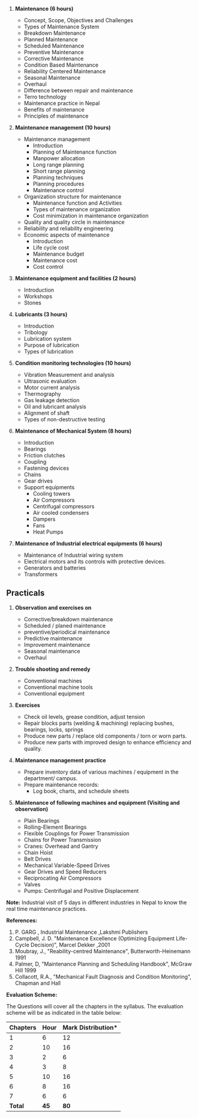 1. **Maintenance (6 hours)**
    * Concept, Scope, Objectives and Challenges
    * Types of Maintenance System
    * Breakdown Maintenance
    * Planned Maintenance
    * Scheduled Maintenance
    * Preventive Maintenance
    * Corrective Maintenance
    * Condition Based Maintenance
    * Reliability Centered Maintenance
    * Seasonal Maintenance
    * Overhaul
    * Difference between repair and maintenance
    * Terro technology
    * Maintenance practice in Nepal
    * Benefits of maintenance
    * Principles of maintenance

2. **Maintenance management (10 hours)**
    * Maintenance management
        * Introduction
        * Planning of Maintenance function
        * Manpower allocation
        * Long range planning
        * Short range planning
        * Planning techniques
        * Planning procedures
        * Maintenance control
    * Organization structure for maintenance
        * Maintenance function and Activities
        * Types of maintenance organization
        * Cost minimization in maintenance organization
    * Quality and quality circle in maintenance
    * Reliability and reliability engineering
    * Economic aspects of maintenance
        * Introduction
        * Life cycle cost
        * Maintenance budget
        * Maintenance cost
        * Cost control

3. **Maintenance equipment and facilities (2 hours)**
    * Introduction
    * Workshops
    * Stones

4. **Lubricants (3 hours)**
    * Introduction
    * Tribology
    * Lubrication system
    * Purpose of lubrication
    * Types of lubrication

5. **Condition monitoring technologies (10 hours)**
    * Vibration Measurement and analysis
    * Ultrasonic evaluation
    * Motor current analysis
    * Thermography
    * Gas leakage detection
    * Oil and lubricant analysis
    * Alignment of shaft
    * Types of non-destructive testing

6. **Maintenance of Mechanical System (8 hours)**
    * Introduction
    * Bearings
    * Friction clutches
    * Coupling
    * Fastening devices
    * Chains
    * Gear drives
    * Support equipments
        * Cooling towers
        * Air Compressors
        * Centrifugal compressors
        * Air cooled condensers
        * Dampers
        * Fans
        * Heat Pumps

7. **Maintenance of Industrial electrical equipments (6 hours)**
    * Maintenance of Industrial wiring system
    * Electrical motors and its controls with protective devices.
    * Generators and batteries
    * Transformers

## Practicals

1. **Observation and exercises on**
    * Corrective/breakdown maintenance
    * Scheduled / planed maintenance
    * preventive/periodical maintenance
    * Predictive maintenance
    * Improvement maintenance
    * Seasonal maintenance
    * Overhaul

2. **Trouble shooting and remedy**
    * Conventional machines
    * Conventional machine tools
    * Conventional equipment

3. **Exercises**
    * Check oil levels, grease condition, adjust tension
    * Repair blocks parts (welding & machining) replacing bushes, bearings, locks, springs
    * Produce new parts / replace old components / torn or worn parts.
    * Produce new parts with improved design to enhance efficiency and quality.

4. **Maintenance management practice**
    * Prepare inventory data of various machines / equipment in the department/ campus.
    * Prepare maintenance records:
        * Log book, charts, and schedule sheets

5. **Maintenance of following machines and equipment (Visiting and observation)**
    * Plain Bearings
    * Rolling-Element Bearings
    * Flexible Couplings for Power Transmission
    * Chains for Power Transmission
    * Cranes: Overhead and Gantry
    * Chain Hoist
    * Belt Drives
    * Mechanical Variable-Speed Drives
    * Gear Drives and Speed Reducers
    * Reciprocating Air Compressors
    * Valves
    * Pumps: Centrifugal and Positive Displacement

**Note:** Industrial visit of 5 days in different industries in Nepal to know the real time maintenance practices.

**References:**

1. P. GARG , Industrial Maintenance ,Lakshmi Publishers
2. Campbell, J. D. "Maintenance Excellence (Optimizing Equipment Life-Cycle Decision)", Marcel Dekker ,2001
3. Moubray, J., "Reability-centred Maintenance", Butterworth-Heinemann 1991
4. Palmer, D, "Maintenance Planning and Scheduling Handbook", McGraw Hill 1999
5. Collacott, R.A., "Mechanical Fault Diagnosis and Condition Monitoring", Chapman and Hall

**Evaluation Scheme:**

The Questions will cover all the chapters in the syllabus. The evaluation scheme will be as indicated in the table below:

| Chapters  | Hour   | Mark Distribution* |
| --------- | ------ | ------------------ |
| 1         | 6      | 12                 |
| 2         | 10     | 16                 |
| 3         | 2      | 6                  |
| 4         | 3      | 8                  |
| 5         | 10     | 16                 |
| 6         | 8      | 16                 |
| 7         | 6      | 6                  |
| **Total** | **45** | **80**             |

